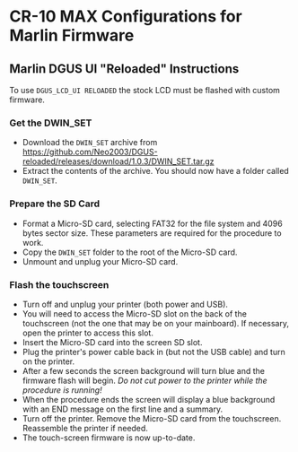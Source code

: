 # CR-10 MAX Configurations for Marlin Firmware

## Marlin DGUS UI "Reloaded" Instructions

To use `DGUS_LCD_UI RELOADED` the stock LCD must be flashed with custom firmware.

### Get the DWIN_SET

- Download the `DWIN_SET` archive from https://github.com/Neo2003/DGUS-reloaded/releases/download/1.0.3/DWIN_SET.tar.gz
- Extract the contents of the archive. You should now have a folder called `DWIN_SET`.

### Prepare the SD Card

- Format a Micro-SD card, selecting FAT32 for the file system and 4096 bytes sector size. These parameters are required for the procedure to work.
- Copy the `DWIN_SET` folder to the root of the Micro-SD card.
- Unmount and unplug your Micro-SD card.

### Flash the touchscreen

- Turn off and unplug your printer (both power and USB).
- You will need to access the Micro-SD slot on the back of the touchscreen (not the one that may be on your mainboard). If necessary, open the printer to access this slot.
- Insert the Micro-SD card into the screen SD slot.
- Plug the printer's power cable back in (but not the USB cable) and turn on the printer.
- After a few seconds the screen background will turn blue and the firmware flash will begin. _Do not cut power to the printer while the procedure is running!_
- When the procedure ends the screen will display a blue background with an END message on the first line and a summary.
- Turn off the printer. Remove the Micro-SD card from the touchscreen. Reassemble the printer if needed.
- The touch-screen firmware is now up-to-date.
